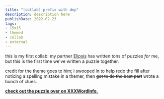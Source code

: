 ```yaml
---
title: "[collab] prefix with dep"
description: description here
publishDate: 2022-02-23
tags:
- 15x15
- themed
- collab
- external
---
```


this is my first collab: my partner [Elipsis](https://xxxwordinfo.com) has written tons of puzzles *for* me, but this is the first time we've written a puzzle together.

credit for the theme goes to him; i swooped in to help redo the fill after noticing a spelling mistake in a themer, then ~~got to do the best part~~ wrote a bunch of clues. 

**[check out the puzzle over on XXXWordInfo.](https://xxxwordinfo.com/2022/02/prefix-with-dep/)**
